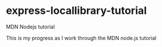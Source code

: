 # express-locallibrary-tutorial
MDN Nodejs tutorial

This is my progress as I work through the MDN node.js tutorial
